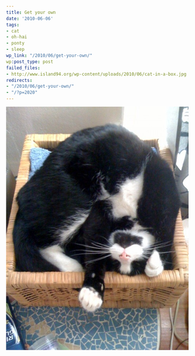 ```yaml
---
title: Get your own
date: '2010-06-06'
tags:
- cat
- oh-hai
- ponty
- sleep
wp_link: "/2010/06/get-your-own/"
wp:post_type: post
failed_files:
- http://www.island94.org/wp-content/uploads/2010/06/cat-in-a-box.jpg
redirects:
- "/2010/06/get-your-own/"
- "/?p=2020"
---
```


[ ![](2010-06-06-Get-your-own/cat-in-a-box-500x666.jpg "cat in a box") ](2010-06-06-Get-your-own/cat-in-a-box.jpeg)
